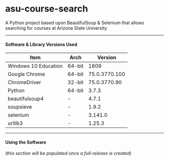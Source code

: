 # asu-course-search
A Python project based upon BeautifulSoup &amp; Selenium that allows searching for courses at Arizona State University

---

#### Software & Library Versions Used
| Item | Arch | Version |
| ---- | ---- | ------- |
| Windows 10 Education | 64-bit | 1809 |
| Google Chrome | 64-bit | 75.0.3770.100 |
| ChromeDriver | 32-bit | 75.0.3770.90 |
| Python | 64-bit | 3.7.3 |
| beautifulsoup4 | - | 4.7.1 |
| soupsieve | - | 1.9.2 |
| selenium | - | 3.141.0 |
| urllib3 | - | 1.25.3 |

---

#### Using the Software
(*this section will be populated once a full-release is created*)